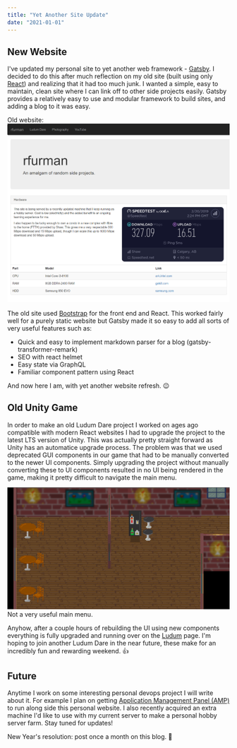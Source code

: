 ```yaml
---
title: "Yet Another Site Update"
date: "2021-01-01"
---
```


## New Website

I've updated my personal site to yet another web framework - [Gatsby](https://www.gatsbyjs.com/). I decided to do this after much reflection on my old site (built using only [React](https://reactjs.org/)) and realizing that it had too much junk. I wanted a simple, easy to maintain, clean site where I can link off to other side projects easily. Gatsby provides a relatively easy to use and modular framework to build sites, and adding a blog to it was easy.

Old website:
![Old website.](old_site.png)

The old site used [Bootstrap](https://getbootstrap.com/) for the front end and React. This worked fairly well for a purely static website but Gatsby made it so easy to add all sorts of very useful features such as:

- Quick and easy to implement markdown parser for a blog (gatsby-transformer-remark)
- SEO with react helmet
- Easy state via GraphQL
- Familiar component pattern using React

And now here I am, with yet another website refresh. 😉

## Old Unity Game

In order to make an old Ludum Dare project I worked on ages ago compatible with modern React websites I had to upgrade the project to the latest LTS version of Unity. This was actually pretty straight forward as Unity has an automatice upgrade process. The problem was that we used deprecated GUI components in our game that had to be manually converted to the newer UI components. Simply upgrading the project without manually converting these to UI components resulted in no UI being rendered in the game, making it pretty difficult to navigate the main menu.

![Demon Shanker 2 with no GUI.](ds2_no_gui.png)
Not a very useful main menu.

Anyhow, after a couple hours of rebuilding the UI using new components everything is fully upgraded and running over on the [Ludum](/ludum) page. I'm hoping to join another Ludum Dare in the near future, these make for an incredibly fun and rewarding weekend. 👍

## Future

Anytime I work on some interesting personal devops project I will write about it. For example I plan on getting [Application Management Panel (AMP)](https://cubecoders.com/AMP) to run along side this personal website. I also recently acquired an extra machine I'd like to use with my current server to make a personal hobby server farm. Stay tuned for updates!

New Year's resolution: post once a month on this blog. 🎉
